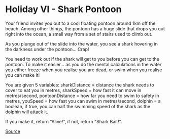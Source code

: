 # Holiday VI - Shark Pontoon

Your friend invites you out to a cool floating pontoon around 1km
off the beach. Among other things, the pontoon has a huge slide that
drops you out right into the ocean, a small way from a set of stairs
used to climb out.

As you plunge out of the slide into the water, you see a shark hovering
in the darkness under the pontoon... Crap!

You need to work out if the shark will get to you before you can get to
the pontoon. To make it easier... as you do the mental calculations in
the water you either freeze when you realise you are dead, or swim when
you realise you can make it!

You are given 5 variables: sharkDistance = distance the shark needs to
cover to eat you in metres, sharkSpeed = how fast it can move in metres/second,
pontoonDistance = how far you need to swim to safety in metres, youSpeed = how
fast you can swim in metres/second, dolphin = a boolean, if true, you can half
the swimming speed of the shark as the dolphin will attack it.

If you make it, return "Alive!", if not, return "Shark Bait!".

[Source](https://www.codewars.com/kata/57e921d8b36340f1fd000059)